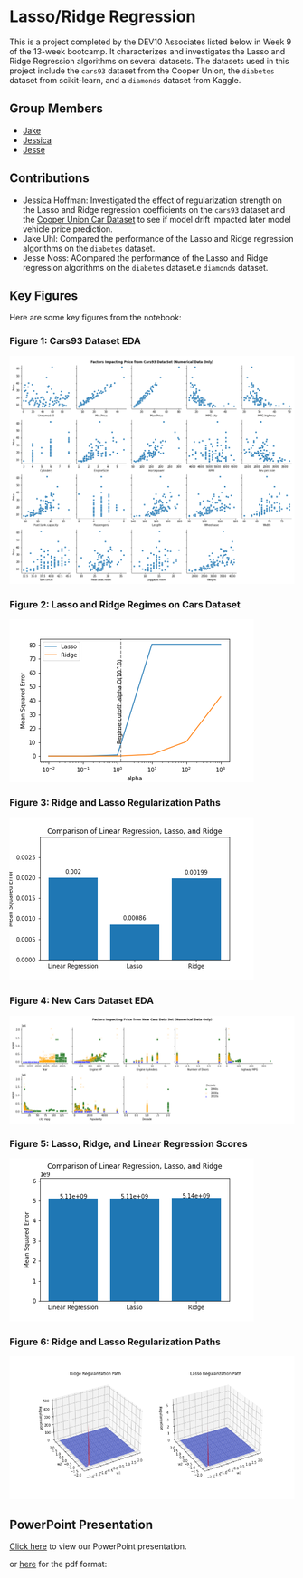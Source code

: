 # Lasso/Ridge Regression

This is a project completed by the DEV10 Associates listed below in Week 9 of the 13-week bootcamp. It characterizes and investigates the Lasso and Ridge Regression algorithms on several datasets. The datasets used in this project include the `cars93` dataset from the Cooper Union, the `diabetes` dataset from scikit-learn, and a `diamonds` dataset from Kaggle.

## Group Members

- [Jake](/Jake)
- [Jessica](/Jessica)
- [Jesse](/Jesse)

## Contributions

- Jessica Hoffman: Investigated the effect of regularization strength on the Lasso and Ridge regression coefficients on the `cars93` dataset and the [Cooper Union Car Dataset](https://www.kaggle.com/datasets/CooperUnion/cardataset) to see if model drift impacted later model vehicle price prediction. 
- Jake Uhl: Compared the performance of the Lasso and Ridge regression algorithms on the `diabetes` dataset.
- Jesse Noss: ACompared the performance of the Lasso and Ridge regression algorithms on the `diabetes` dataset.e `diamonds` dataset.

## Key Figures

Here are some key figures from the notebook:

### Figure 1: Cars93 Dataset EDA

![scatter plot](Jessica/img/scatter_plot.png)

### Figure 2: Lasso and Ridge Regimes on Cars Dataset

![lasso ridge regimes](Jessica/img/lasso_ridge_regimes.png)

### Figure 3: Ridge and Lasso Regularization Paths

![regression model scores](Jessica/img/cars93mse.png)

### Figure 4: New Cars Dataset EDA

![decades scatter plot](Jessica/img/scatter_decades.png)

### Figure 5: Lasso, Ridge, and Linear Regression Scores

![regression model scores](Jessica/img/newcarsmse.png)

### Figure 6: Ridge and Lasso Regularization Paths
![regularization paths](Jessica/img/regularization_paths.png)


## PowerPoint Presentation

[Click here](./Lasso_Ridge%20Regression.pptx)
 to view our PowerPoint presentation.

or [here](./Lasso_Ridge%20Regression.pdf) for the pdf format: 
